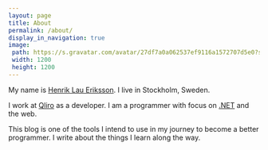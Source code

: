 ```yaml
---
layout: page
title: About
permalink: /about/
display_in_navigation: true
image:
 path: https://s.gravatar.com/avatar/27df7a0a062537ef9116a1572707d5e0?s=1200
 width: 1200
 height: 1200
---
```


My name is [Henrik Lau Eriksson](http://henrik.laueriksson.com). I live in Stockholm, Sweden.

I work at [Qliro](https://www.qliro.com) as a developer. I am a programmer with focus on [.NET](https://github.com/dotnet) and the web.

This blog is one of the tools I intend to use in my journey to become a better programmer. I write about the things I learn along the way.
